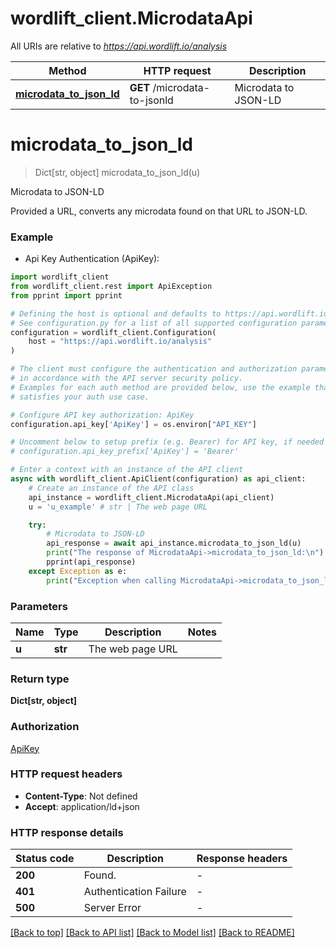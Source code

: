 # wordlift_client.MicrodataApi

All URIs are relative to *https://api.wordlift.io/analysis*

Method | HTTP request | Description
------------- | ------------- | -------------
[**microdata_to_json_ld**](MicrodataApi.md#microdata_to_json_ld) | **GET** /microdata-to-jsonld | Microdata to JSON-LD


# **microdata_to_json_ld**
> Dict[str, object] microdata_to_json_ld(u)

Microdata to JSON-LD

Provided a URL, converts any microdata found on that URL to JSON-LD.

### Example

* Api Key Authentication (ApiKey):

```python
import wordlift_client
from wordlift_client.rest import ApiException
from pprint import pprint

# Defining the host is optional and defaults to https://api.wordlift.io/analysis
# See configuration.py for a list of all supported configuration parameters.
configuration = wordlift_client.Configuration(
    host = "https://api.wordlift.io/analysis"
)

# The client must configure the authentication and authorization parameters
# in accordance with the API server security policy.
# Examples for each auth method are provided below, use the example that
# satisfies your auth use case.

# Configure API key authorization: ApiKey
configuration.api_key['ApiKey'] = os.environ["API_KEY"]

# Uncomment below to setup prefix (e.g. Bearer) for API key, if needed
# configuration.api_key_prefix['ApiKey'] = 'Bearer'

# Enter a context with an instance of the API client
async with wordlift_client.ApiClient(configuration) as api_client:
    # Create an instance of the API class
    api_instance = wordlift_client.MicrodataApi(api_client)
    u = 'u_example' # str | The web page URL

    try:
        # Microdata to JSON-LD
        api_response = await api_instance.microdata_to_json_ld(u)
        print("The response of MicrodataApi->microdata_to_json_ld:\n")
        pprint(api_response)
    except Exception as e:
        print("Exception when calling MicrodataApi->microdata_to_json_ld: %s\n" % e)
```



### Parameters


Name | Type | Description  | Notes
------------- | ------------- | ------------- | -------------
 **u** | **str**| The web page URL | 

### Return type

**Dict[str, object]**

### Authorization

[ApiKey](../README.md#ApiKey)

### HTTP request headers

 - **Content-Type**: Not defined
 - **Accept**: application/ld+json

### HTTP response details

| Status code | Description | Response headers |
|-------------|-------------|------------------|
**200** | Found. |  -  |
**401** | Authentication Failure |  -  |
**500** | Server Error |  -  |

[[Back to top]](#) [[Back to API list]](../README.md#documentation-for-api-endpoints) [[Back to Model list]](../README.md#documentation-for-models) [[Back to README]](../README.md)

